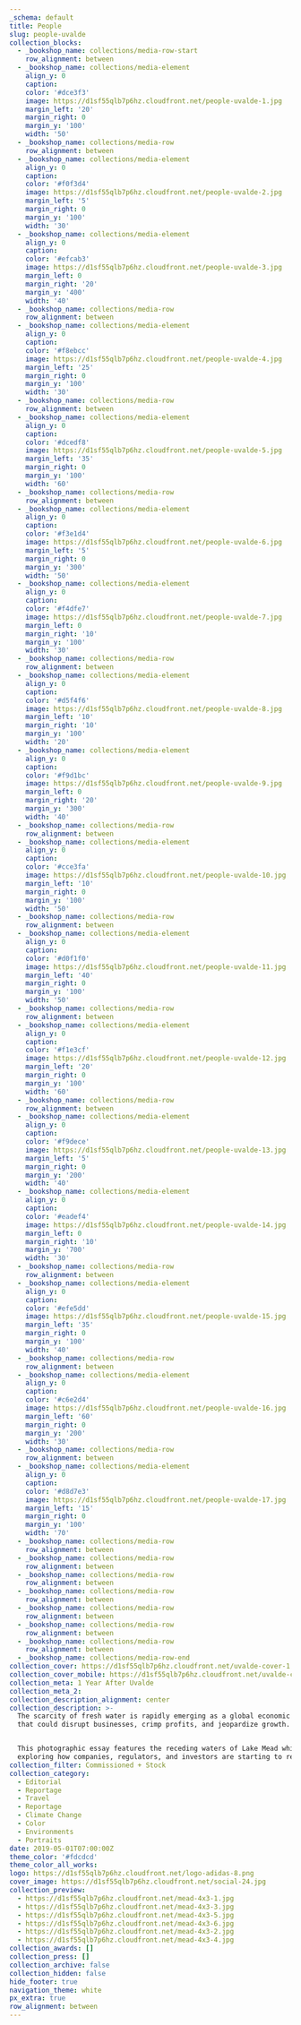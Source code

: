 ```yaml
---
_schema: default
title: People
slug: people-uvalde
collection_blocks:
  - _bookshop_name: collections/media-row-start
    row_alignment: between
  - _bookshop_name: collections/media-element
    align_y: 0
    caption:
    color: '#dce3f3'
    image: https://d1sf55qlb7p6hz.cloudfront.net/people-uvalde-1.jpg
    margin_left: '20'
    margin_right: 0
    margin_y: '100'
    width: '50'
  - _bookshop_name: collections/media-row
    row_alignment: between
  - _bookshop_name: collections/media-element
    align_y: 0
    caption:
    color: '#f0f3d4'
    image: https://d1sf55qlb7p6hz.cloudfront.net/people-uvalde-2.jpg
    margin_left: '5'
    margin_right: 0
    margin_y: '100'
    width: '30'
  - _bookshop_name: collections/media-element
    align_y: 0
    caption:
    color: '#efcab3'
    image: https://d1sf55qlb7p6hz.cloudfront.net/people-uvalde-3.jpg
    margin_left: 0
    margin_right: '20'
    margin_y: '400'
    width: '40'
  - _bookshop_name: collections/media-row
    row_alignment: between
  - _bookshop_name: collections/media-element
    align_y: 0
    caption:
    color: '#f8ebcc'
    image: https://d1sf55qlb7p6hz.cloudfront.net/people-uvalde-4.jpg
    margin_left: '25'
    margin_right: 0
    margin_y: '100'
    width: '30'
  - _bookshop_name: collections/media-row
    row_alignment: between
  - _bookshop_name: collections/media-element
    align_y: 0
    caption:
    color: '#dcedf8'
    image: https://d1sf55qlb7p6hz.cloudfront.net/people-uvalde-5.jpg
    margin_left: '35'
    margin_right: 0
    margin_y: '100'
    width: '60'
  - _bookshop_name: collections/media-row
    row_alignment: between
  - _bookshop_name: collections/media-element
    align_y: 0
    caption:
    color: '#f3e1d4'
    image: https://d1sf55qlb7p6hz.cloudfront.net/people-uvalde-6.jpg
    margin_left: '5'
    margin_right: 0
    margin_y: '300'
    width: '50'
  - _bookshop_name: collections/media-element
    align_y: 0
    caption:
    color: '#f4dfe7'
    image: https://d1sf55qlb7p6hz.cloudfront.net/people-uvalde-7.jpg
    margin_left: 0
    margin_right: '10'
    margin_y: '100'
    width: '30'
  - _bookshop_name: collections/media-row
    row_alignment: between
  - _bookshop_name: collections/media-element
    align_y: 0
    caption:
    color: '#d5f4f6'
    image: https://d1sf55qlb7p6hz.cloudfront.net/people-uvalde-8.jpg
    margin_left: '10'
    margin_right: '10'
    margin_y: '100'
    width: '20'
  - _bookshop_name: collections/media-element
    align_y: 0
    caption:
    color: '#f9d1bc'
    image: https://d1sf55qlb7p6hz.cloudfront.net/people-uvalde-9.jpg
    margin_left: 0
    margin_right: '20'
    margin_y: '300'
    width: '40'
  - _bookshop_name: collections/media-row
    row_alignment: between
  - _bookshop_name: collections/media-element
    align_y: 0
    caption:
    color: '#cce3fa'
    image: https://d1sf55qlb7p6hz.cloudfront.net/people-uvalde-10.jpg
    margin_left: '10'
    margin_right: 0
    margin_y: '100'
    width: '50'
  - _bookshop_name: collections/media-row
    row_alignment: between
  - _bookshop_name: collections/media-element
    align_y: 0
    caption:
    color: '#d0f1f0'
    image: https://d1sf55qlb7p6hz.cloudfront.net/people-uvalde-11.jpg
    margin_left: '40'
    margin_right: 0
    margin_y: '100'
    width: '50'
  - _bookshop_name: collections/media-row
    row_alignment: between
  - _bookshop_name: collections/media-element
    align_y: 0
    caption:
    color: '#f1e3cf'
    image: https://d1sf55qlb7p6hz.cloudfront.net/people-uvalde-12.jpg
    margin_left: '20'
    margin_right: 0
    margin_y: '100'
    width: '60'
  - _bookshop_name: collections/media-row
    row_alignment: between
  - _bookshop_name: collections/media-element
    align_y: 0
    caption:
    color: '#f9dece'
    image: https://d1sf55qlb7p6hz.cloudfront.net/people-uvalde-13.jpg
    margin_left: '5'
    margin_right: 0
    margin_y: '200'
    width: '40'
  - _bookshop_name: collections/media-element
    align_y: 0
    caption:
    color: '#eadef4'
    image: https://d1sf55qlb7p6hz.cloudfront.net/people-uvalde-14.jpg
    margin_left: 0
    margin_right: '10'
    margin_y: '700'
    width: '30'
  - _bookshop_name: collections/media-row
    row_alignment: between
  - _bookshop_name: collections/media-element
    align_y: 0
    caption:
    color: '#efe5dd'
    image: https://d1sf55qlb7p6hz.cloudfront.net/people-uvalde-15.jpg
    margin_left: '35'
    margin_right: 0
    margin_y: '100'
    width: '40'
  - _bookshop_name: collections/media-row
    row_alignment: between
  - _bookshop_name: collections/media-element
    align_y: 0
    caption:
    color: '#c6e2d4'
    image: https://d1sf55qlb7p6hz.cloudfront.net/people-uvalde-16.jpg
    margin_left: '60'
    margin_right: 0
    margin_y: '200'
    width: '30'
  - _bookshop_name: collections/media-row
    row_alignment: between
  - _bookshop_name: collections/media-element
    align_y: 0
    caption:
    color: '#d8d7e3'
    image: https://d1sf55qlb7p6hz.cloudfront.net/people-uvalde-17.jpg
    margin_left: '15'
    margin_right: 0
    margin_y: '100'
    width: '70'
  - _bookshop_name: collections/media-row
    row_alignment: between
  - _bookshop_name: collections/media-row
    row_alignment: between
  - _bookshop_name: collections/media-row
    row_alignment: between
  - _bookshop_name: collections/media-row
    row_alignment: between
  - _bookshop_name: collections/media-row
    row_alignment: between
  - _bookshop_name: collections/media-row
    row_alignment: between
  - _bookshop_name: collections/media-row
    row_alignment: between
  - _bookshop_name: collections/media-row-end
collection_cover: https://d1sf55qlb7p6hz.cloudfront.net/uvalde-cover-1.jpg
collection_cover_mobile: https://d1sf55qlb7p6hz.cloudfront.net/uvalde-cover-vert-1.jpg
collection_meta: 1 Year After Uvalde
collection_meta_2: 
collection_description_alignment: center
collection_description: >-
  The scarcity of fresh water is rapidly emerging as a global economic threat
  that could disrupt businesses, crimp profits, and jeopardize growth. 


  This photographic essay features the receding waters of Lake Mead while
  exploring how companies, regulators, and investors are starting to react.
collection_filter: Commissioned + Stock
collection_category:
  - Editorial
  - Reportage
  - Travel
  - Reportage
  - Climate Change
  - Color
  - Environments
  - Portraits
date: 2019-05-01T07:00:00Z
theme_color: '#fdcdcd'
theme_color_all_works:
logo: https://d1sf55qlb7p6hz.cloudfront.net/logo-adidas-8.png
cover_image: https://d1sf55qlb7p6hz.cloudfront.net/social-24.jpg
collection_preview:
  - https://d1sf55qlb7p6hz.cloudfront.net/mead-4x3-1.jpg
  - https://d1sf55qlb7p6hz.cloudfront.net/mead-4x3-3.jpg
  - https://d1sf55qlb7p6hz.cloudfront.net/mead-4x3-5.jpg
  - https://d1sf55qlb7p6hz.cloudfront.net/mead-4x3-6.jpg
  - https://d1sf55qlb7p6hz.cloudfront.net/mead-4x3-2.jpg
  - https://d1sf55qlb7p6hz.cloudfront.net/mead-4x3-4.jpg
collection_awards: []
collection_press: []
collection_archive: false
collection_hidden: false
hide_footer: true
navigation_theme: white
px_extra: true
row_alignment: between
---
```

